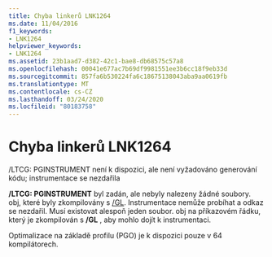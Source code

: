 ```yaml
---
title: Chyba linkerů LNK1264
ms.date: 11/04/2016
f1_keywords:
- LNK1264
helpviewer_keywords:
- LNK1264
ms.assetid: 23b1aad7-d382-42c1-bae8-db68575c57a8
ms.openlocfilehash: 00041e677ac7b69df9981551ee3b6cc18f9eb33d
ms.sourcegitcommit: 857fa6b530224fa6c18675138043aba9aa0619fb
ms.translationtype: MT
ms.contentlocale: cs-CZ
ms.lasthandoff: 03/24/2020
ms.locfileid: "80183758"
---
```

# <a name="linker-tools-error-lnk1264"></a>Chyba linkerů LNK1264

/LTCG: PGINSTRUMENT není k dispozici, ale není vyžadováno generování kódu; instrumentace se nezdařila

**/LTCG: PGINSTRUMENT** byl zadán, ale nebyly nalezeny žádné soubory. obj, které byly zkompilovány s [/GL](../../build/reference/gl-whole-program-optimization.md). Instrumentace nemůže probíhat a odkaz se nezdařil. Musí existovat alespoň jeden soubor. obj na příkazovém řádku, který je zkompilován s **/GL** , aby mohlo dojít k instrumentaci.

Optimalizace na základě profilu (PGO) je k dispozici pouze v 64 kompilátorech.
